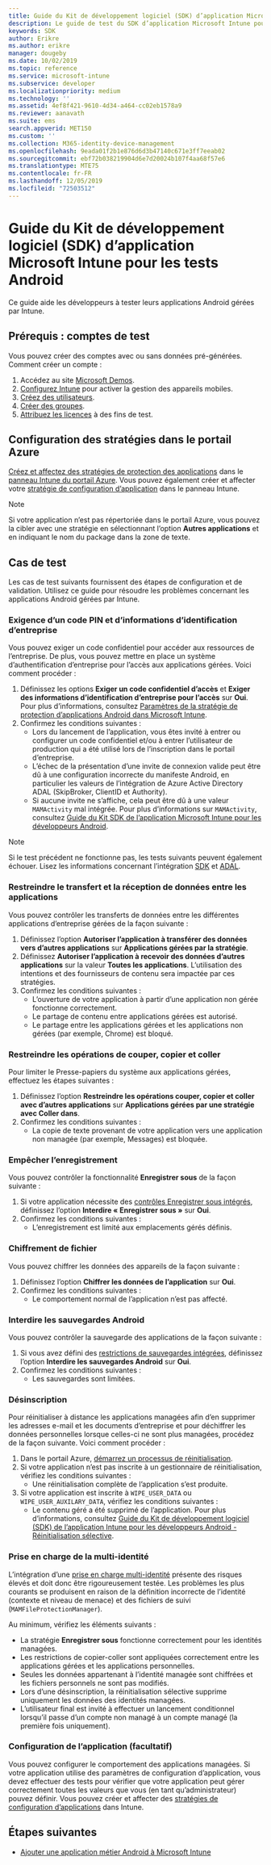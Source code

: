 ```yaml
---
title: Guide du Kit de développement logiciel (SDK) d’application Microsoft Intune pour les tests Android
description: Le guide de test du SDK d’application Microsoft Intune pour Android vous permet de tester votre application Android gérée par Intune.
keywords: SDK
author: Erikre
ms.author: erikre
manager: dougeby
ms.date: 10/02/2019
ms.topic: reference
ms.service: microsoft-intune
ms.subservice: developer
ms.localizationpriority: medium
ms.technology: ''
ms.assetid: 4ef8f421-9610-4d34-a464-cc02eb1578a9
ms.reviewer: aanavath
ms.suite: ems
search.appverid: MET150
ms.custom: ''
ms.collection: M365-identity-device-management
ms.openlocfilehash: 9eada01f2b1e876d6d3b47140c671e3ff7eeab02
ms.sourcegitcommit: ebf72b038219904d6e7d20024b107f4aa68f57e6
ms.translationtype: MTE75
ms.contentlocale: fr-FR
ms.lasthandoff: 12/05/2019
ms.locfileid: "72503512"
---
```

# <a name="microsoft-intune-app-sdk-for-android-testing-guide"></a>Guide du Kit de développement logiciel (SDK) d’application Microsoft Intune pour les tests Android

Ce guide aide les développeurs à tester leurs applications Android gérées par Intune.  

## <a name="prerequisite-test-accounts"></a>Prérequis : comptes de test
Vous pouvez créer des comptes avec ou sans données pré-générées. Comment créer un compte :
1. Accédez au site [Microsoft Demos](https://demos.microsoft.com/environments/create/tenant). 
2. [Configurez Intune](../fundamentals/setup-steps.md) pour activer la gestion des appareils mobiles.
3. [Créez des utilisateurs](../fundamentals/users-add.md).
4. [Créer des groupes](../fundamentals/groups-add.md).
5. [Attribuez les licences](../fundamentals/licenses-assign.md) à des fins de test.


## <a name="azure-portal-policy-configuration"></a>Configuration des stratégies dans le portail Azure
[Créez et affectez des stratégies de protection des applications](../apps/app-protection-policies.md) dans le [panneau Intune du portail Azure](https://portal.azure.com/?feature.customportal=false#blade/Microsoft_Intune_Apps/MainMenu/14/selectedMenuItem/Overview). Vous pouvez également créer et affecter votre [stratégie de configuration d’application](../apps/app-configuration-policies-overview.md) dans le panneau Intune.

> [!NOTE]
> Si votre application n’est pas répertoriée dans le portail Azure, vous pouvez la cibler avec une stratégie en sélectionnant l’option **Autres applications** et en indiquant le nom du package dans la zone de texte.

## <a name="test-cases"></a>Cas de test

Les cas de test suivants fournissent des étapes de configuration et de validation. Utilisez ce guide pour résoudre les problèmes concernant les applications Android gérées par Intune.

### <a name="required-pin-and-corporate-credentials"></a>Exigence d’un code PIN et d’informations d’identification d’entreprise

Vous pouvez exiger un code confidentiel pour accéder aux ressources de l’entreprise. De plus, vous pouvez mettre en place un système d’authentification d’entreprise pour l’accès aux applications gérées. Voici comment procéder :

1. Définissez les options **Exiger un code confidentiel d’accès** et **Exiger des informations d’identification d’entreprise pour l’accès** sur **Oui**. Pour plus d’informations, consultez [Paramètres de la stratégie de protection d’applications Android dans Microsoft Intune](../apps/app-protection-policy-settings-android.md#access-requirements).
2. Confirmez les conditions suivantes :
    - Lors du lancement de l’application, vous êtes invité à entrer ou configurer un code confidentiel et/ou à entrer l’utilisateur de production qui a été utilisé lors de l’inscription dans le portail d’entreprise.
    - L’échec de la présentation d’une invite de connexion valide peut être dû à une configuration incorrecte du manifeste Android, en particulier les valeurs de l’intégration de Azure Active Directory ADAL (SkipBroker, ClientID et Authority).
    - Si aucune invite ne s’affiche, cela peut être dû à une valeur `MAMActivity` mal intégrée. Pour plus d’informations sur `MAMActivity`, consultez [Guide du Kit SDK de l’application Microsoft Intune pour les développeurs Android](app-sdk-android.md).

> [!NOTE] 
> Si le test précédent ne fonctionne pas, les tests suivants peuvent également échouer. Lisez les informations concernant l’intégration [SDK](app-sdk-android.md##sdk-integration) et [ADAL](app-sdk-android.md#configure-azure-active-directory-authentication-library-adal).

### <a name="restrict-transferring-and-receiving-data-with-other-apps"></a>Restreindre le transfert et la réception de données entre les applications
Vous pouvez contrôler les transferts de données entre les différentes applications d’entreprise gérées de la façon suivante :

1. Définissez l’option **Autoriser l’application à transférer des données vers d’autres applications** sur **Applications gérées par la stratégie**.
2. Définissez **Autoriser l’application à recevoir des données d’autres applications** sur la valeur **Toutes les applications**. L’utilisation des intentions et des fournisseurs de contenu sera impactée par ces stratégies.
3. Confirmez les conditions suivantes :
    - L’ouverture de votre application à partir d’une application non gérée fonctionne correctement.
    - Le partage de contenu entre applications gérées est autorisé.
    - Le partage entre les applications gérées et les applications non gérées (par exemple, Chrome) est bloqué.

### <a name="restrict-cut-copy-and-paste"></a>Restreindre les opérations de couper, copier et coller
Pour limiter le Presse-papiers du système aux applications gérées, effectuez les étapes suivantes :

1. Définissez l’option **Restreindre les opérations couper, copier et coller avec d’autres applications** sur **Applications gérées par une stratégie avec Coller dans**.
2. Confirmez les conditions suivantes :
    - La copie de texte provenant de votre application vers une application non managée (par exemple, Messages) est bloquée.

### <a name="prevent-save"></a>Empêcher l’enregistrement
Vous pouvez contrôler la fonctionnalité **Enregistrer sous** de la façon suivante :

1. Si votre application nécessite des [contrôles Enregistrer sous intégrés](app-sdk-android.md#example-determine-if-saving-to-device-or-cloud-storage-is-permitted), définissez l’option **Interdire « Enregistrer sous »** sur **Oui**.
2. Confirmez les conditions suivantes :
    - L’enregistrement est limité aux emplacements gérés définis.

### <a name="file-encryption"></a>Chiffrement de fichier
Vous pouvez chiffrer les données des appareils de la façon suivante :

1. Définissez l’option **Chiffrer les données de l’application** sur **Oui**.
2. Confirmez les conditions suivantes :
    - Le comportement normal de l’application n’est pas affecté.

### <a name="prevent-android-backups"></a>Interdire les sauvegardes Android
Vous pouvez contrôler la sauvegarde des applications de la façon suivante :

1. Si vous avez défini des [restrictions de sauvegardes intégrées](app-sdk-android.md#protecting-backup-data), définissez l’option **Interdire les sauvegardes Android** sur **Oui**.
2. Confirmez les conditions suivantes :
    - Les sauvegardes sont limitées.

### <a name="unenrollment"></a>Désinscription
Pour réinitialiser à distance les applications managées afin d’en supprimer les adresses e-mail et les documents d’entreprise et pour déchiffrer les données personnelles lorsque celles-ci ne sont plus managées, procédez de la façon suivante. Voici comment procéder :

1. Dans le portail Azure, [démarrez un processus de réinitialisation](../apps/apps-selective-wipe.md).
2. Si votre application n’est pas inscrite à un gestionnaire de réinitialisation, vérifiez les conditions suivantes :
    - Une réinitialisation complète de l’application s’est produite.
3. Si votre application est inscrite à `WIPE_USER_DATA` ou `WIPE_USER_AUXILARY_DATA`, vérifiez les conditions suivantes :
    - Le contenu géré a été supprimé de l’application. Pour plus d’informations, consultez [Guide du Kit de développement logiciel (SDK) de l’application Intune pour les développeurs Android - Réinitialisation sélective](app-sdk-android.md#selective-wipe).

### <a name="multi-identity-support"></a>Prise en charge de la multi-identité
L’intégration d’une [prise en charge multi-identité](app-sdk-android.md#multi-identity-optional) présente des risques élevés et doit donc être rigoureusement testée. Les problèmes les plus courants se produisent en raison de la définition incorrecte de l’identité (contexte et niveau de menace) et des fichiers de suivi (`MAMFileProtectionManager`).

Au minimum, vérifiez les éléments suivants :

- La stratégie **Enregistrer sous** fonctionne correctement pour les identités managées.
- Les restrictions de copier-coller sont appliquées correctement entre les applications gérées et les applications personnelles.
- Seules les données appartenant à l’identité managée sont chiffrées et les fichiers personnels ne sont pas modifiés.
- Lors d’une désinscription, la réinitialisation sélective supprime uniquement les données des identités managées.
- L’utilisateur final est invité à effectuer un lancement conditionnel lorsqu’il passe d’un compte non managé à un compte managé (la première fois uniquement).

### <a name="app-configuration-optional"></a>Configuration de l’application (facultatif)
Vous pouvez configurer le comportement des applications managées. Si votre application utilise des paramètres de configuration d’application, vous devez effectuer des tests pour vérifier que votre application peut gérer correctement toutes les valeurs que vous (en tant qu’administrateur) pouvez définir. Vous pouvez créer et affecter des [stratégies de configuration d’applications](../apps/app-configuration-policies-overview.md) dans Intune.

## <a name="next-steps"></a>Étapes suivantes

- [Ajouter une application métier Android à Microsoft Intune](../apps/lob-apps-android.md)
